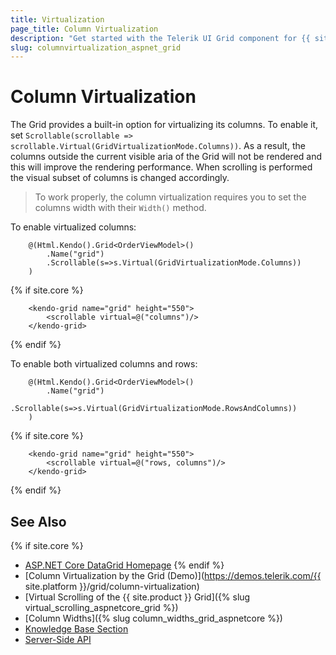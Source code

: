 ```yaml
---
title: Virtualization
page_title: Column Virtualization
description: "Get started with the Telerik UI Grid component for {{ site.framework }} and learn how to enable its column virtualization."
slug: columnvirtualization_aspnet_grid
---
```


# Column Virtualization

The Grid provides a built-in option for virtualizing its columns. To enable it, set `Scrollable(scrollable => scrollable.Virtual(GridVirtualizationMode.Columns))`. As a result, the columns outside the current visible aria of the Grid will not be rendered and this will improve the rendering performance. When scrolling is performed the visual subset of columns is changed accordingly.

> To work properly, the column virtualization requires you to set the columns width with their `Width()` method.

To enable virtualized columns:

```HtmlHelper
    @(Html.Kendo().Grid<OrderViewModel>()
        .Name("grid")
        .Scrollable(s=>s.Virtual(GridVirtualizationMode.Columns))
    )
```
{% if site.core %}
```TagHelper
    <kendo-grid name="grid" height="550">
        <scrollable virtual=@("columns")/>
    </kendo-grid>
````
{% endif %}

To enable both virtualized columns and rows:

```HtmlHelper
    @(Html.Kendo().Grid<OrderViewModel>()
        .Name("grid")
        .Scrollable(s=>s.Virtual(GridVirtualizationMode.RowsAndColumns))
    )

```
{% if site.core %}
```TagHelper
    <kendo-grid name="grid" height="550">
        <scrollable virtual=@("rows, columns")/>
    </kendo-grid>
````
{% endif %}

## See Also

{% if site.core %}
* [ASP.NET Core DataGrid Homepage](https://www.telerik.com/aspnet-core-ui/grid)
{% endif %}
* [Column Virtualization by the Grid (Demo)](https://demos.telerik.com/{{ site.platform }}/grid/column-virtualization)
* [Virtual Scrolling of the {{ site.product }} Grid]({% slug virtual_scrolling_aspnetcore_grid %})
* [Column Widths]({% slug column_widths_grid_aspnetcore %})
* [Knowledge Base Section](/knowledge-base)
* [Server-Side API](/api/grid)
